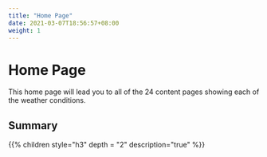 ```yaml
---
title: "Home Page"
date: 2021-03-07T18:56:57+08:00
weight: 1
---
```


# Home Page

This home page will lead you to all of the 24 content pages showing each of the weather conditions.

## Summary

{{% children style="h3" depth = "2" description="true" %}}

